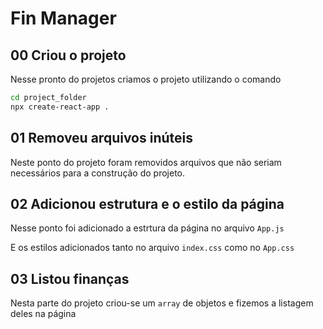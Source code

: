 # Fin Manager

## 00 Criou o projeto

Nesse pronto do projetos criamos o projeto utilizando o comando

```bash
cd project_folder
npx create-react-app .
```

## 01 Removeu arquivos inúteis

Neste ponto do projeto foram removidos arquivos que não seriam necessários para a construção do projeto.

## 02 Adicionou estrutura e o estilo da página

Nesse ponto foi adicionado a estrtura da página no arquivo `App.js`

E os estilos adicionados tanto no arquivo `index.css` como no `App.css`

## 03 Listou finanças

Nesta parte do projeto criou-se um `array` de objetos e fizemos a listagem deles na página
